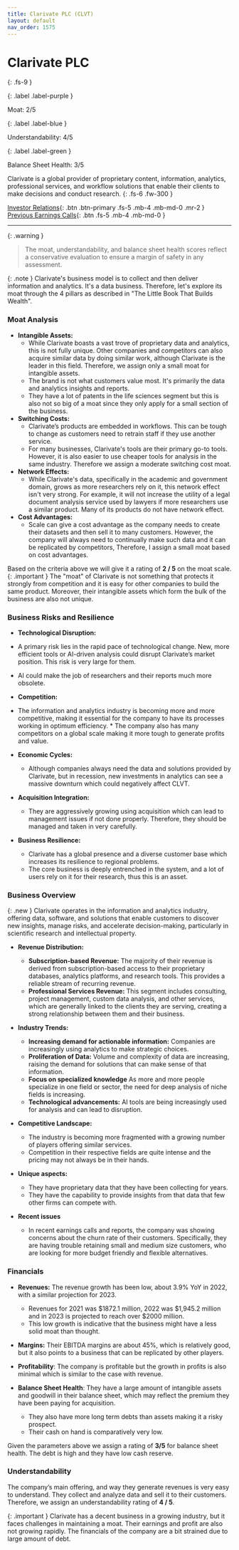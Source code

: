 ```yaml
---
title: Clarivate PLC (CLVT)
layout: default
nav_order: 1575
---
```


# Clarivate PLC
{: .fs-9 }

{: .label .label-purple }

Moat: 2/5

{: .label .label-blue }

Understandability: 4/5

{: .label .label-green }

Balance Sheet Health: 3/5

Clarivate is a global provider of proprietary content, information, analytics, professional services, and workflow solutions that enable their clients to make decisions and conduct research.
{: .fs-6 .fw-300 }

[Investor Relations](https://www.google.com/search?q=CLVT+investor+relations){: .btn .btn-primary .fs-5 .mb-4 .mb-md-0 .mr-2 }
[Previous Earnings Calls](https://discountingcashflows.com/company/CLVT/transcripts/){: .btn .fs-5 .mb-4 .mb-md-0 }

---

{: .warning }
>The moat, understandability, and balance sheet health scores reflect a conservative evaluation to ensure a margin of safety in any assessment.



{: .note }
Clarivate's business model is to collect and then deliver information and analytics. It's a data business. Therefore, let's explore its moat through the 4 pillars as described in "The Little Book That Builds Wealth".
### Moat Analysis
*   **Intangible Assets:**
    *   While Clarivate boasts a vast trove of proprietary data and analytics, this is not fully unique. Other companies and competitors can also acquire similar data by doing similar work, although Clarivate is the leader in this field. Therefore, we assign only a small moat for intangible assets. 
    *   The brand is not what customers value most. It's primarily the data and analytics insights and reports.
    *   They have a lot of patents in the life sciences segment but this is also not so big of a moat since they only apply for a small section of the business.
*   **Switching Costs:**
    *   Clarivate’s products are embedded in workflows. This can be tough to change as customers need to retrain staff if they use another service. 
    *   For many businesses, Clarivate's tools are their primary go-to tools. However, it is also easier to use cheaper tools for analysis in the same industry. Therefore we assign a moderate switching cost moat.
*   **Network Effects:**
    *   While Clarivate's data, specifically in the academic and government domain, grows as more researchers rely on it, this network effect isn't very strong. For example, it will not increase the utility of a legal document analysis service used by lawyers if more researchers use a similar product. Many of its products do not have network effect.
*  **Cost Advantages:**
    *   Scale can give a cost advantage as the company needs to create their datasets and then sell it to many customers. However, the company will always need to continually make such data and it can be replicated by competitors, Therefore, I assign a small moat based on cost advantages.

Based on the criteria above we will give it a rating of **2 / 5** on the moat scale.
{: .important }
The "moat" of Clarivate is not something that protects it strongly from competition and it is easy for other companies to build the same product. Moreover, their intangible assets which form the bulk of the business are also not unique.
### Business Risks and Resilience
*  **Technological Disruption:**
  *  A primary risk lies in the rapid pace of technological change. New, more efficient tools or AI-driven analysis could disrupt Clarivate’s market position. This risk is very large for them. 
  *   AI could make the job of researchers and their reports much more obsolete. 
*   **Competition:**
   *   The information and analytics industry is becoming more and more competitive, making it essential for the company to have its processes working in optimum efficiency.
    *   The company also has many competitors on a global scale making it more tough to generate profits and value.
 *   **Economic Cycles:**
     * Although companies always need the data and solutions provided by Clarivate, but in recession, new investments in analytics can see a massive downturn which could negatively affect CLVT.
*  **Acquisition Integration:**
   *  They are aggressively growing using acquisition which can lead to management issues if not done properly. Therefore, they should be managed and taken in very carefully. 
    
* **Business Resilience:**
    *   Clarivate has a global presence and a diverse customer base which increases its resilience to regional problems.
    * The core business is deeply entrenched in the system, and a lot of users rely on it for their research, thus this is an asset.

### Business Overview
{: .new }
Clarivate operates in the information and analytics industry, offering data, software, and solutions that enable customers to discover new insights, manage risks, and accelerate decision-making, particularly in scientific research and intellectual property.
*   **Revenue Distribution:**

    *   **Subscription-based Revenue:** The majority of their revenue is derived from subscription-based access to their proprietary databases, analytics platforms, and research tools. This provides a reliable stream of recurring revenue.
    *   **Professional Services Revenue:** This segment includes consulting, project management, custom data analysis, and other services, which are generally linked to the clients they are serving, creating a strong relationship between them and their business.
*   **Industry Trends:**

    *  **Increasing demand for actionable information:** Companies are increasingly using analytics to make strategic choices.
    * **Proliferation of Data:** Volume and complexity of data are increasing, raising the demand for solutions that can make sense of that information. 
    *  **Focus on specialized knowledge** As more and more people specialize in one field or sector, the need for deep analysis of niche fields is increasing.
     *   **Technological advancements:** AI tools are being increasingly used for analysis and can lead to disruption. 
*   **Competitive Landscape:**

    *   The industry is becoming more fragmented with a growing number of players offering similar services.
    *   Competition in their respective fields are quite intense and the pricing may not always be in their hands.
*   **Unique aspects:**
    *   They have proprietary data that they have been collecting for years.
    *   They have the capability to provide insights from that data that few other firms can compete with.

* **Recent issues**
    * In recent earnings calls and reports, the company was showing concerns about the churn rate of their customers. Specifically, they are having trouble retaining small and medium size customers, who are looking for more budget friendly and flexible alternatives.

### Financials
*   **Revenues:** The revenue growth has been low, about 3.9% YoY in 2022, with a similar projection for 2023.
    *   Revenues for 2021 was \$1872.1 million, 2022 was \$1,945.2 million and in 2023 is projected to reach over \$2000 million.
    *   This low growth is indicative that the business might have a less solid moat than thought.

* **Margins:** Their EBITDA margins are about 45%, which is relatively good, but it also points to a business that can be replicated by other players.
*   **Profitability**: The company is profitable but the growth in profits is also minimal which is similar to the case with revenue.

* **Balance Sheet Health**: They have a large amount of intangible assets and goodwill in their balance sheet, which may reflect the premium they have been paying for acquisition.
    * They also have more long term debts than assets making it a risky prospect.
    *   Their cash on hand is comparatively very low.
 

Given the parameters above we assign a rating of **3/5** for balance sheet health. The debt is high and they have low cash reserve.

### Understandability

The company’s main offering, and way they generate revenues is very easy to understand. They collect and analyze data and sell it to their customers. Therefore, we assign an understandability rating of **4 / 5**.

{: .important }
Clarivate has a decent business in a growing industry, but it faces challenges in maintaining a moat. Their earnings and profit are also not growing rapidly. The financials of the company are a bit strained due to large amount of debt.
